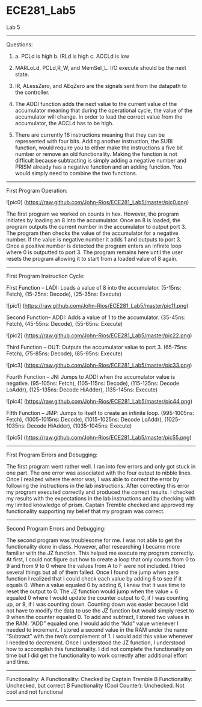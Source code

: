ECE281_Lab5
===========

Lab 5 
____________________________________________________________
Questions:

1)	a. PCLd is high
    b. IRLd is high
    c. ACCLd is low

2) MARLoLd, PCLd,R_W, and MemSel_L.  I/O execute should be the next state. 

3) IR, ALessZero, and AEqZero are the signals sent from the datapath to the controller. 

4)  The ADDI function adds the next value to the current value of the accumulator meaning that during the operational cycle, the value of the accumulator will change. In order to load the correct value from the accumulator, the ACCLd has to be high. 

5) There are currently 16 instructions meaning that they can be represented with four bits. Adding another instruction, the SUBI function, would require you to either make the instructions a five bit number or remove an old functionality. Making the function is not difficult because subtracting is simply adding a negative number and PRISM already has a negative function and an adding function. You would simply need to combine the two functions. 

_________________________________________________________________
First Program Operation:

![pic0] (https://raw.github.com/John-Rios/ECE281_Lab5/master/pic0.png)

The first program we worked on counts in hex. However, the program initiates by loading an 8 into the accumulator. Once an 8 is loaded, the program outputs the current number in the accumulator to output port 3. The program then checks the value of the accumulator for a negative number. If the value is negative number it adds 1 and outputs to port 3. Once a positive number is detected the program enters an infinite loop where 0 is outputted to port 3. The program remains here until the user resets the program allowing it to start from a loaded value of 8 again.

_________________________________________________________________

First Program Instruction Cycle:

First Function – LADI: Loads a value of 8 into the accumulator. (5-15ns: Fetch), (15-25ns: Decode), (25-35ns: Execute)

![pic1] (https://raw.github.com/John-Rios/ECE281_Lab5/master/pic11.png)

Second Function– ADDI: Adds a value of 1 to the accumulator. (35-45ns: Fetch), (45-55ns: Decode), (55-65ns: Execute)

![pic2] (https://raw.github.com/John-Rios/ECE281_Lab5/master/pic22.png)

Third Function – OUT: Outputs the accumulator value to port 3. (65-75ns: Fetch), (75-85ns: Decode), (85-95ns: Execute)

![pic3] (https://raw.github.com/John-Rios/ECE281_Lab5/master/pic33.png)

Fourth Function – JN: Jumps to ADDI when the accumulator value is negative. (95-105ns: Fetch), (105-115ns: Decode), (115-125ns: Decode LoAddr), (125-135ns: Decode HiAdder), (135-145ns: Execute)
	
![pic4] (https://raw.github.com/John-Rios/ECE281_Lab5/master/pic44.png)

Fifth Function – JMP: Jumps to itself to create an infinite loop. (995-1005ns: Fetch), (1005-1015ns: Decode), (1015-1025ns: Decode LoAddr), (1025-1035ns: Decode HiAdder), (1035-1045ns: Execute) 

![pic5] (https://raw.github.com/John-Rios/ECE281_Lab5/master/pic55.png)
________________________________________________________________________

First Program Errors and Debugging:

The first program went rather well. I ran into few errors and only got stuck in one part. The one error was associated with the four output to nibble lines. Once I realized where the error was, I was able to correct the error by following the instructions in the lab instructions. After correcting this error my program executed correctly and produced the correct results. I checked my results with the expectations in the lab instructions and by checking with my limited knowledge of prism. Captain Tremble checked and approved my functionality supporting my belief that my program was correct.

____________________________________________________________________________

Second Program Errors and Debugging:

The second program was troublesome for me. I was not able to get the functionality done in class. However, after researching I became more familiar with the JZ function. This helped me execute my program correctly. At first, I could not figure out how to create a loop that only counts from 0 to 9 and from 9 to 0 where the values from A to F were not included. I tried several things but all of them failed. Once I found the jump when zero function I realized that I could check each value by adding 6 to see if it equals 0. When a value equaled 0 by adding 6, I knew that it was time to reset the output to 0. The JZ function would jump when the value + 6 equaled 0 where I would update the counter output to 0, if I was counting up, or 9, if I was counting down. Counting down was easier because I did not have to modify the data to use the JZ function but would simply reset to 9 when the counter equaled 0. To add and subtract, I stored two values in the RAM. “ADD” equaled one. I would add the “Add” value whenever I needed to increment. I stored a second value in the RAM under the name “Subtract” with the two’s complement of 1. I would add this value whenever I needed to decrement. Once I understood the JZ function, I understood how to accomplish this functionality. I did not complete the functionality on time but I did get the functionality to work correctly after additional effort and time. 

___________________________________________________________________________________

Functionality:
	A Functionality: Checked by Captain Tremble
	B Functionality: Unchecked, but correct
	B Functionality (Cool Counter): Unchecked. Not cool and not functional

____________________________________________________________________________________
